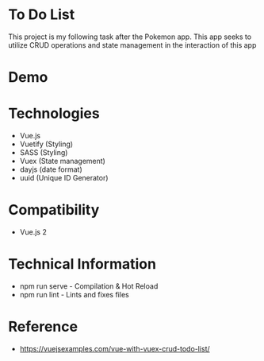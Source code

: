 # To Do List

This project is my following task after the Pokemon app. This app seeks to utilize CRUD operations and state management in the interaction of this app

# Demo



# Technologies
* Vue.js
* Vuetify (Styling)
* SASS (Styling)
* Vuex (State management)
* dayjs (date format)
* uuid (Unique ID Generator)


# Compatibility
* Vue.js 2


# Technical Information
* npm run serve - Compilation & Hot Reload
* npm run lint - Lints and fixes files

# Reference
* https://vuejsexamples.com/vue-with-vuex-crud-todo-list/


